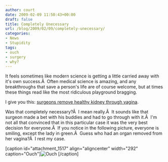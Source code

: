 ```yaml
---
author: court
date: 2009-02-09 11:50:43+00:00
draft: false
title: Completely Unecessary
url: /blog/2009/02/09/completely-unecessary/
categories:
- News
- Stupidity
tags:
- ouch
- surgery
- why?
---
```


It feels sometimes like modern science is getting a little carried away with it's own success.Â  Often medical science is amazing, and any breakthroughs that save a person's life are of course welcome, but at times these things read like the most ridiculous playground bragging.

I give you this: [surgeons remove healthy kidney through vagina](http://www.cnn.com/2009/HEALTH/02/03/kidney.vagina.surgery/index.html).

Was that completely necessary?Â  I mean really.Â  It sounds like that surgeon made a bet with his buddies and had to go through with it.Â  I'm not all that convinced that in this particular case it was the very best decision for everyone.Â  If you notice in the following picture, everyone is smiling, except the lady in green.Â  Guess who had an organ removed from her vagina?Â  I rest my case.

[caption id="attachment_1517" align="aligncenter" width="292" caption="Ouch"]![Ouch](http://www.vallentyne.com/blog/wp-content/uploads/2009/02/artkidneydoctorsjhu.jpg)
[/caption]
